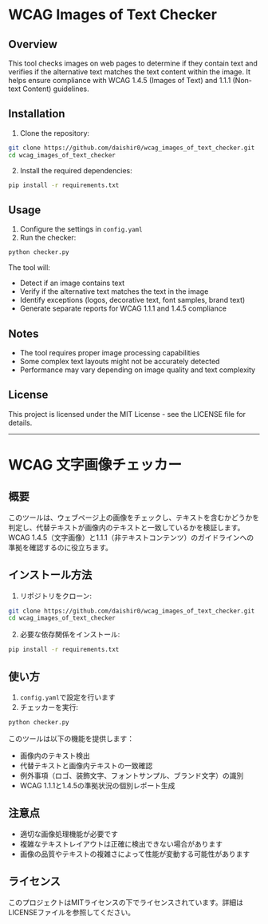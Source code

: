 # WCAG Images of Text Checker

## Overview
This tool checks images on web pages to determine if they contain text and verifies if the alternative text matches the text content within the image. It helps ensure compliance with WCAG 1.4.5 (Images of Text) and 1.1.1 (Non-text Content) guidelines.

## Installation
1. Clone the repository:
```bash
git clone https://github.com/daishir0/wcag_images_of_text_checker.git
cd wcag_images_of_text_checker
```

2. Install the required dependencies:
```bash
pip install -r requirements.txt
```

## Usage
1. Configure the settings in `config.yaml`
2. Run the checker:
```bash
python checker.py
```

The tool will:
- Detect if an image contains text
- Verify if the alternative text matches the text in the image
- Identify exceptions (logos, decorative text, font samples, brand text)
- Generate separate reports for WCAG 1.1.1 and 1.4.5 compliance

## Notes
- The tool requires proper image processing capabilities
- Some complex text layouts might not be accurately detected
- Performance may vary depending on image quality and text complexity

## License
This project is licensed under the MIT License - see the LICENSE file for details.

---

# WCAG 文字画像チェッカー

## 概要
このツールは、ウェブページ上の画像をチェックし、テキストを含むかどうかを判定し、代替テキストが画像内のテキストと一致しているかを検証します。WCAG 1.4.5（文字画像）と1.1.1（非テキストコンテンツ）のガイドラインへの準拠を確認するのに役立ちます。

## インストール方法
1. リポジトリをクローン:
```bash
git clone https://github.com/daishir0/wcag_images_of_text_checker.git
cd wcag_images_of_text_checker
```

2. 必要な依存関係をインストール:
```bash
pip install -r requirements.txt
```

## 使い方
1. `config.yaml`で設定を行います
2. チェッカーを実行:
```bash
python checker.py
```

このツールは以下の機能を提供します：
- 画像内のテキスト検出
- 代替テキストと画像内テキストの一致確認
- 例外事項（ロゴ、装飾文字、フォントサンプル、ブランド文字）の識別
- WCAG 1.1.1と1.4.5の準拠状況の個別レポート生成

## 注意点
- 適切な画像処理機能が必要です
- 複雑なテキストレイアウトは正確に検出できない場合があります
- 画像の品質やテキストの複雑さによって性能が変動する可能性があります

## ライセンス
このプロジェクトはMITライセンスの下でライセンスされています。詳細はLICENSEファイルを参照してください。 